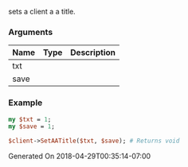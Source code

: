 sets a client a a title.
### Arguments
**Name**|**Type**|**Description**
:---|:---|:---
txt||
save||

### Example

```perl
my $txt = 1;
my $save = 1;

$client->SetAATitle($txt, $save); # Returns void
```


Generated On 2018-04-29T00:35:14-07:00